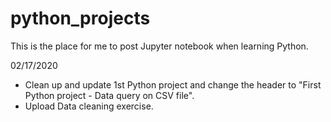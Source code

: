 # python_projects
This is the place for me to post Jupyter notebook when learning Python. 

02/17/2020 
- Clean up and update 1st Python project and change the header to "First Python project - Data query on CSV file".
- Upload Data cleaning exercise.

